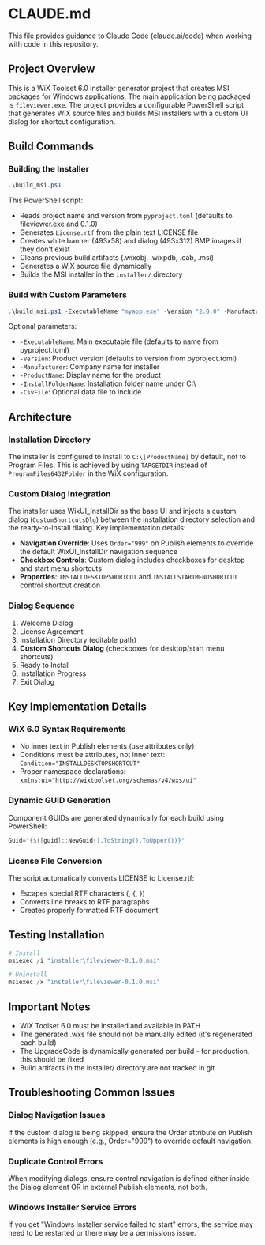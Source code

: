 # CLAUDE.md

This file provides guidance to Claude Code (claude.ai/code) when working with code in this repository.

## Project Overview

This is a WiX Toolset 6.0 installer generator project that creates MSI packages for Windows applications. The main application being packaged is `fileviewer.exe`. The project provides a configurable PowerShell script that generates WiX source files and builds MSI installers with a custom UI dialog for shortcut configuration.

## Build Commands

### Building the Installer
```powershell
.\build_msi.ps1
```

This PowerShell script:
- Reads project name and version from `pyproject.toml` (defaults to fileviewer.exe and 0.1.0)
- Generates `License.rtf` from the plain text LICENSE file
- Creates white banner (493x58) and dialog (493x312) BMP images if they don't exist
- Cleans previous build artifacts (.wixobj, .wixpdb, .cab, .msi)
- Generates a WiX source file dynamically
- Builds the MSI installer in the `installer/` directory

### Build with Custom Parameters
```powershell
.\build_msi.ps1 -ExecutableName "myapp.exe" -Version "2.0.0" -Manufacturer "Company Name" -ProductName "Product Name" -InstallFolderName "MyApp"
```

Optional parameters:
- `-ExecutableName`: Main executable file (defaults to name from pyproject.toml)
- `-Version`: Product version (defaults to version from pyproject.toml)
- `-Manufacturer`: Company name for installer
- `-ProductName`: Display name for the product
- `-InstallFolderName`: Installation folder name under C:\
- `-CsvFile`: Optional data file to include

## Architecture

### Installation Directory
The installer is configured to install to `C:\[ProductName]` by default, not to Program Files. This is achieved by using `TARGETDIR` instead of `ProgramFiles6432Folder` in the WiX configuration.

### Custom Dialog Integration
The installer uses WixUI_InstallDir as the base UI and injects a custom dialog (`CustomShortcutsDlg`) between the installation directory selection and the ready-to-install dialog. Key implementation details:

- **Navigation Override**: Uses `Order="999"` on Publish elements to override the default WixUI_InstallDir navigation sequence
- **Checkbox Controls**: Custom dialog includes checkboxes for desktop and start menu shortcuts
- **Properties**: `INSTALLDESKTOPSHORTCUT` and `INSTALLSTARTMENUSHORTCUT` control shortcut creation

### Dialog Sequence
1. Welcome Dialog
2. License Agreement 
3. Installation Directory (editable path)
4. **Custom Shortcuts Dialog** (checkboxes for desktop/start menu shortcuts)
5. Ready to Install
6. Installation Progress
7. Exit Dialog

## Key Implementation Details

### WiX 6.0 Syntax Requirements
- No inner text in Publish elements (use attributes only)
- Conditions must be attributes, not inner text: `Condition="INSTALLDESKTOPSHORTCUT"`
- Proper namespace declarations: `xmlns:ui="http://wixtoolset.org/schemas/v4/wxs/ui"`

### Dynamic GUID Generation
Component GUIDs are generated dynamically for each build using PowerShell:
```powershell
Guid="{$([guid]::NewGuid().ToString().ToUpper())}"
```

### License File Conversion
The script automatically converts LICENSE to License.rtf:
- Escapes special RTF characters (\, {, })
- Converts line breaks to RTF paragraphs
- Creates properly formatted RTF document

## Testing Installation

```powershell
# Install
msiexec /i "installer\fileviewer-0.1.0.msi"

# Uninstall
msiexec /x "installer\fileviewer-0.1.0.msi"
```

## Important Notes

- WiX Toolset 6.0 must be installed and available in PATH
- The generated .wxs file should not be manually edited (it's regenerated each build)
- The UpgradeCode is dynamically generated per build - for production, this should be fixed
- Build artifacts in the installer/ directory are not tracked in git

## Troubleshooting Common Issues

### Dialog Navigation Issues
If the custom dialog is being skipped, ensure the Order attribute on Publish elements is high enough (e.g., Order="999") to override default navigation.

### Duplicate Control Errors
When modifying dialogs, ensure control navigation is defined either inside the Dialog element OR in external Publish elements, not both.

### Windows Installer Service Errors
If you get "Windows Installer service failed to start" errors, the service may need to be restarted or there may be a permissions issue.